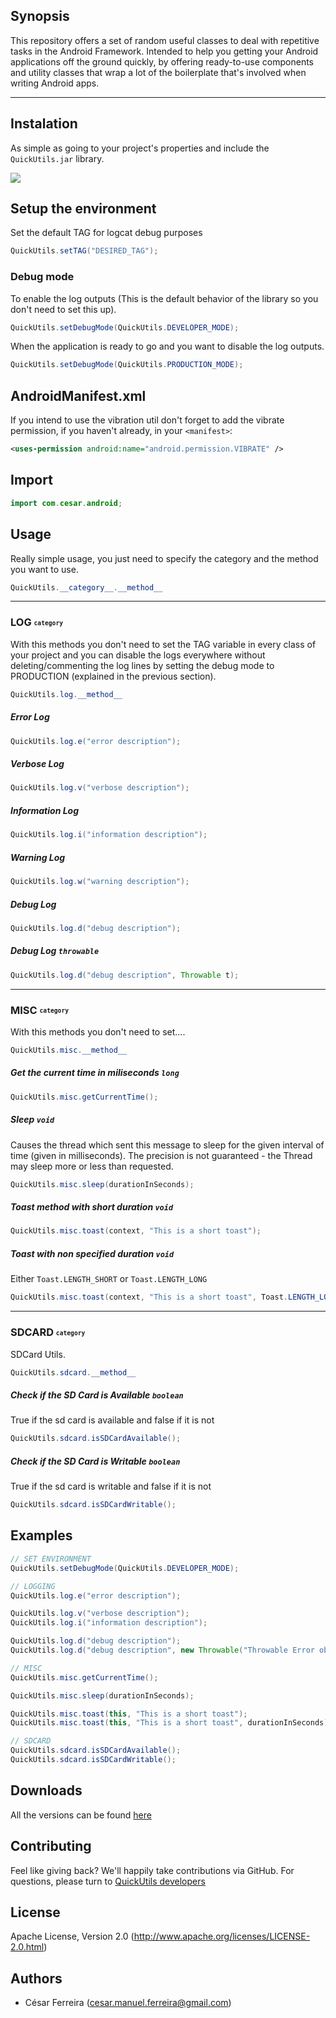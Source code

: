 ## Synopsis

This repository offers a set of random useful classes to deal with repetitive tasks in the Android Framework.
Intended to help you getting your Android applications off the ground quickly, by offering ready-to-use components and utility classes that wrap a lot of the boilerplate that's involved when writing Android apps.


-----

## Instalation
As simple as going to your project's properties and include the `QuickUtils.jar` library.

 ![](https://dl.dropbox.com/u/86831/cesarferreira/goanswer.png)



## Setup the environment
Set the default TAG for logcat debug purposes

```java
QuickUtils.setTAG("DESIRED_TAG");
```


### Debug mode

To enable the log outputs (This is the default behavior of the library so you don't need to set this up).

```java
QuickUtils.setDebugMode(QuickUtils.DEVELOPER_MODE);
```

When the application is ready to go and you want to disable the log outputs.

```java
QuickUtils.setDebugMode(QuickUtils.PRODUCTION_MODE);
```

AndroidManifest.xml
-------------------

If you intend to use the vibration util don't forget to add the vibrate permission, if you haven't already, in your `<manifest>`:

```xml
<uses-permission android:name="android.permission.VIBRATE" />   
```

Import
------
```java
import com.cesar.android;
```


## Usage
Really simple usage, you just need to specify the category and the method you want to use.

```java
QuickUtils.__category__.__method__
```
-------------------

### LOG <sub><sup>`category`</sup></sub>

With this methods you don't need to set the TAG variable in every class of your project and you can disable the logs everywhere without deleting/commenting the log lines by setting the debug mode to PRODUCTION (explained in the previous section).

```java
QuickUtils.log.__method__
```


##### Error Log 

```java
QuickUtils.log.e("error description");
```

##### Verbose Log 

```java
QuickUtils.log.v("verbose description");
```

##### Information Log 

```java
QuickUtils.log.i("information description");
```

##### Warning Log 

```java
QuickUtils.log.w("warning description");
```

##### Debug Log 

```java
QuickUtils.log.d("debug description");
```

##### Debug Log `throwable`

```java
QuickUtils.log.d("debug description", Throwable t);
```

------------

### MISC <sub><sup>`category`</sup></sub>

With this methods you don't need to set....

```java
QuickUtils.misc.__method__
```


##### Get the current time in miliseconds `long`

```java
QuickUtils.misc.getCurrentTime();
```

##### Sleep `void`
Causes the thread which sent this message to sleep for the given interval of time (given in milliseconds). The precision is not guaranteed - the Thread may sleep more or less than requested.


```java
QuickUtils.misc.sleep(durationInSeconds);
```

##### Toast method with short duration `void`

```java
QuickUtils.misc.toast(context, "This is a short toast");
```

##### Toast with non specified duration `void`
Either `Toast.LENGTH_SHORT` or `Toast.LENGTH_LONG`

```java
QuickUtils.misc.toast(context, "This is a short toast", Toast.LENGTH_LONG);
```
------------

### SDCARD <sub><sup>`category`</sup></sub>

SDCard Utils.

```java
QuickUtils.sdcard.__method__
```

##### Check if the SD Card is Available `boolean`
True if the sd card is available and false if it is not

```java
QuickUtils.sdcard.isSDCardAvailable();
```

##### Check if the SD Card is Writable `boolean`
True if the sd card is writable and false if it is not

```java
QuickUtils.sdcard.isSDCardWritable();
```

## Examples


```java
// SET ENVIRONMENT
QuickUtils.setDebugMode(QuickUtils.DEVELOPER_MODE);

// LOGGING
QuickUtils.log.e("error description");

QuickUtils.log.v("verbose description");
QuickUtils.log.i("information description");

QuickUtils.log.d("debug description");
QuickUtils.log.d("debug description", new Throwable("Throwable Error object"));

// MISC
QuickUtils.misc.getCurrentTime();

QuickUtils.misc.sleep(durationInSeconds);

QuickUtils.misc.toast(this, "This is a short toast");
QuickUtils.misc.toast(this, "This is a short toast", durationInSeconds);

// SDCARD
QuickUtils.sdcard.isSDCardAvailable();
QuickUtils.sdcard.isSDCardWritable();
```

## Downloads
All the versions can be found [here](https://github.com/cesarferreira/AndroidQuickUtils/tags)


## Contributing
Feel like giving back? We'll happily take contributions via GitHub. For questions, please turn to [QuickUtils developers](mailto:cesar.manuel.ferreira@gmail.com)

## License
Apache License, Version 2.0 (http://www.apache.org/licenses/LICENSE-2.0.html)

## Authors
 * César Ferreira (cesar.manuel.ferreira@gmail.com)
